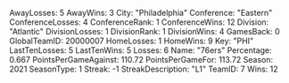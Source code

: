 AwayLosses: 5
AwayWins: 3
City: "Philadelphia"
Conference: "Eastern"
ConferenceLosses: 4
ConferenceRank: 1
ConferenceWins: 12
Division: "Atlantic"
DivisionLosses: 1
DivisionRank: 1
DivisionWins: 4
GamesBack: 0
GlobalTeamID: 20000007
HomeLosses: 1
HomeWins: 9
Key: "PHI"
LastTenLosses: 5
LastTenWins: 5
Losses: 6
Name: "76ers"
Percentage: 0.667
PointsPerGameAgainst: 110.72
PointsPerGameFor: 113.72
Season: 2021
SeasonType: 1
Streak: -1
StreakDescription: "L1"
TeamID: 7
Wins: 12
